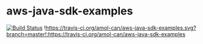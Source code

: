 # aws-java-sdk-examples
[![Build Status](https://travis-ci.org/amol-can/aws-java-sdk-examples.svg?branch=develop)](https://travis-ci.org/amol-can/aws-java-sdk-examples)
!https://travis-ci.org/amol-can/aws-java-sdk-examples.svg?branch=master!:https://travis-ci.org/amol-can/aws-java-sdk-examples
